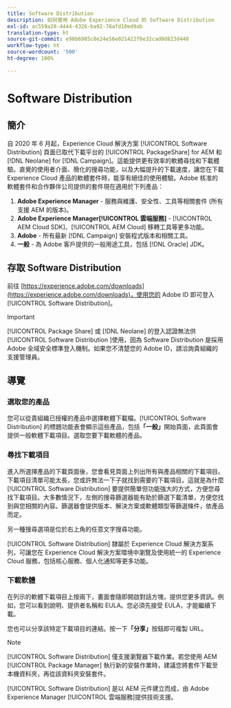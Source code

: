 ```yaml
---
title: Software Distribution
description: 如何使用 Adobe Experience Cloud 的 Software Distribution
exl-id: ac559a28-4444-4326-ba92-78afd10ed9ab
translation-type: ht
source-git-commit: e98b6985c8e24e56e021422f8e32cad0d823d440
workflow-type: ht
source-wordcount: '500'
ht-degree: 100%

---
```


# Software Distribution

## 簡介

自 2020 年 6 月起，Experience Cloud 解決方案 [!UICONTROL Software Distribution] 頁面已取代下載平台的 [!UICONTROL PackageShare] for AEM 和 [!DNL Neolane] for [!DNL Campaign]。這能提供更有效率的軟體尋找和下載體驗。直覺的使用者介面、簡化的搜尋功能，以及大幅提升的下載速度，讓您在下載 Experience Cloud 產品的軟體套件時，能享有絕佳的使用體驗。Adobe 核准的軟體套件和合作夥伴公司提供的套件現在適用於下列產品：

1. **Adobe Experience Manager** - 服務與維護、安全性、工具等相關套件 (所有支援 AEM 的版本)。
1. **Adobe Experience Manager[!UICONTROL  雲端服務]** - [!UICONTROL AEM Cloud SDK]、[!UICONTROL AEM Cloud] 移轉工具等更多功能。
1. **Adobe** - 所有最新 [!DNL Campaign] 安裝程式版本和相關工具。
1. **一般** - 為 Adobe 客戶提供的一般用途工具，包括 [!DNL Oracle] JDK。

## 存取 Software Distribution

前往 [https://experience.adobe.com/downloads](https://experience.adobe.com/downloads)，使用您的 Adobe ID 即可登入 [!UICONTROL Software Distribution]。

>[!IMPORTANT]
>
>[!UICONTROL Package Share] 或 [!DNL Neolane] 的登入認證無法供 [!UICONTROL Software Distribution ]使用，因為 Software Distribution 是採用 Adobe 全域安全標準登入機制。如果您不清楚您的 Adobe ID，請洽詢貴組織的支援管理員。

## 導覽

### 選取您的產品

您可以從貴組織已授權的產品中選擇軟體下載檔。[!UICONTROL Software Distribution] 的標題功能表會顯示這些產品，包括&#x200B;**「一般」**&#x200B;開始頁面，此頁面會提供一般軟體下載項目。選取您要下載軟體的產品。

### 尋找下載項目

進入所選擇產品的下載頁面後，您會看見頁面上列出所有與產品相關的下載項目。下載項目清單可能太長，您或許無法一下子就找到需要的下載項目。這就是為什麼 [!UICONTROL Software Distribution] 要提供簡單但功能強大的方式，方便您尋找下載項目。大多數情況下，左側的搜尋篩選器能有助於篩選下載清單，方便您找到與您相關的內容。篩選器會提供版本、解決方案或軟體類型等篩選條件，依產品而定。

另一種搜尋選項是位於右上角的任意文字搜尋功能。

[!UICONTROL Software Distribution] 隸屬於 Experience Cloud 解決方案系列，可讓您在 Experience Cloud 解決方案環境中瀏覽及使用統一的 Experience Cloud 服務，包括核心服務、個人化通知等更多功能。

### 下載軟體

在列示的軟體下載項目上按兩下，畫面會隨即開啟對話方塊，提供您更多資訊。例如，您可以看到說明、提供者名稱和 EULA。您必須先接受 EULA，才能繼續下載。

您也可以分享該特定下載項目的連結。按一下&#x200B;**「分享」**&#x200B;按鈕即可複製 URL。

>[!NOTE]
>
>[!UICONTROL Software Distribution] 僅支援瀏覽器下載作業。若您使用 AEM [!UICONTROL Package Manager] 執行新的安裝作業時，建議您將套件下載至本機資料夾，再從該資料夾安裝套件。

[!UICONTROL Software Distribution] 是以 AEM 元件建立而成，由 Adobe Experience Manager [!UICONTROL 雲端服務]提供技術支援。
